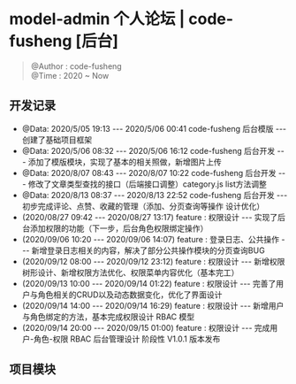 # model-admin 个人论坛 | code-fusheng [后台]

> @Author : code-fusheng</br>
> @Time : 2020 ~ Now

## 开发记录

* @Data: 2020/5/05 19:13 --- 2020/5/06 00:41 code-fusheng 后台模版 --- 创建了基础项目框架
* @Data: 2020/5/06 08:32 --- 2020/5/06 16:12 code-fusheng 后台开发 --- 添加了模版模块，实现了基本的相关照做，新增图片上传
* @Data: 2020/8/07 08:43 --- 2020/8/07 10:22 code-fusheng 后台开发 --- 修改了文章类型查找的接口（后端接口调整）category.js list方法调整
* @Data: 2020/8/13 08:37 --- 2020/8/13 22:52 code-fusheng 后台开发 --- 初步完成评论、点赞、收藏的管理（添加、分页查询等操作 设计优化）
* (2020/08/27 09:42 --- 2020/08/27 13:17) feature : 权限设计 --- 实现了后台添加权限的功能（下一步，后台角色权限绑定操作）
* (2020/09/06 10:20 --- 2020/09/06 14:07) feature : 登录日志、公共操作 --- 新增登录日志相关的内容，解决了部分公共操作模块的分页查询BUG
* (2020/09/12 08:00 --- 2020/09/12 23:12) feature : 权限设计 --- 新增权限树形设计、新增权限方法优化、权限菜单内容优化（基本完工）
* (2020/09/13 10:00 --- 2020/09/14 01:22) feature : 权限设计 --- 完善了用户与角色相关的CRUD以及动态数据变化，优化了界面设计
* (2020/09/14 14:00 --- 2020/09/14 16:29) feature : 权限设计 --- 新增用户与角色绑定的方法，基本完成权限设计 RBAC 模型
* (2020/09/14 20:00 --- 2020/09/15 01:00) feature : 权限设计 --- 完成用户-角色-权限 RBAC 后台管理设计 阶段性 V1.0.1 版本发布
## 项目模块
